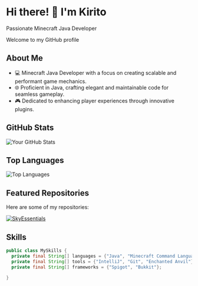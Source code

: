 # Hi there! 👋 I'm Kirito

Passionate Minecraft Java Developer

Welcome to my GitHub profile

## About Me

- 💻 Minecraft Java Developer with a focus on creating scalable and performant game mechanics.
- 🌐 Proficient in Java, crafting elegant and maintainable code for seamless gameplay.
- 🎮 Dedicated to enhancing player experiences through innovative plugins.


## GitHub Stats

![Your GitHub Stats](https://github-readme-stats.vercel.app/api?username=kiritosky&show_icons=true&count_private=true&hide=issues&theme=radical)

## Top Languages

![Top Languages](https://github-readme-stats.vercel.app/api/top-langs/?username=kiritosky&layout=compact&theme=radical)

## Featured Repositories

Here are some of my repositories:

[![SkyEssentials](https://github-readme-stats.vercel.app/api/pin/?username=kiritosky&repo=SkyEssentials-Plugin&theme=radical)](https://github.com/kiritosky/SkyEssentials-Plugin) 


## Skills

```java
public class MySkills {
  private final String[] languages = {"Java", "Minecraft Command Language"};
  private final String[] tools = {"IntelliJ", "Git", "Enchanted Anvil"};
  private final String[] frameworks = {"Spigot", "Bukkit"};
  
}
